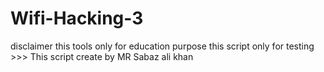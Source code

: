 # Wifi-Hacking-3
disclaimer this tools only for education purpose this script only for testing >>> This script create by MR Sabaz ali khan 
